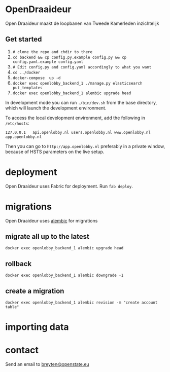 # OpenDraaideur

Open Draaideur maakt de loopbanen van Tweede Kamerleden inzichtelijk


## Get started

1. `# clone the repo and chdir to there`
2. `cd backend && cp config.py.example config.py && cp config.yaml.example config.yaml`
3. `# Edit config.py and config.yaml accordingly to what you want`
2. `cd ../docker`
3. `docker-compose  up -d`
4. `docker exec openlobby_backend_1 ./manage.py elasticsearch put_templates`
5. `docker exec openlobby_backend_1 alembic upgrade head`

In development mode you can run `./bin/dev.sh` from the base directory, which will launch
the development environment.

To access the local development environment, add the following in `/etc/hosts`:

```
127.0.0.1	api.openlobby.nl users.openlobby.nl www.openlobby.nl app.openlobby.nl
```

Then you can go to `http://app.openlobby.nl` preferably in a private window, because of HSTS parameters on the live setup.

# deployment

Open Draaideur uses Fabric for deployment. Run `fab deploy`.

# migrations

Open Draaideur uses [alembic](https://alembic.sqlalchemy.org/en/latest/index.html) for migrations

## migrate all up to the latest

`docker exec openlobby_backend_1 alembic upgrade head`

## rollback

`docker exec openlobby_backend_1 alembic downgrade -1`

## create a migration

`docker exec openlobby_backend_1 alembic revision -m "create account table"`

# importing data

# contact

Send an email to breyten@openstate.eu
